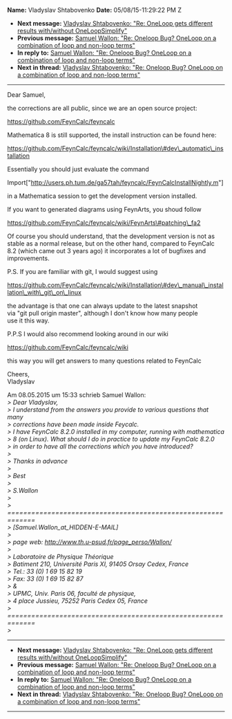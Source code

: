 **Name:** Vladyslav Shtabovenko
**Date:** 05/08/15-11:29:22 PM Z

  - **Next message:** [Vladyslav Shtabovenko: "Re: OneLoop gets
    different results with/without OneLoopSimplify"](0897.html)
  - **Previous message:** [Samuel Wallon: "Re: Oneloop Bug? OneLoop on a
    combination of loop and non-loop terms"](0895.html)
  - **In reply to:** [Samuel Wallon: "Re: Oneloop Bug? OneLoop on a
    combination of loop and non-loop terms"](0895.html)
  - **Next in thread:** [Vladyslav Shtabovenko: "Re: Oneloop Bug?
    OneLoop on a combination of loop and non-loop terms"](0898.html)

-----

Dear Samuel,  

the corrections are all public, since we are an open source project:  

https://github.com/FeynCalc/feyncalc  

Mathematica 8 is still supported, the install instruction can be found
here:  

https://github.com/FeynCalc/feyncalc/wiki/Installation\#dev\_automatic\_installation  

Essentially you should just evaluate the command  

Import["<http://users.ph.tum.de/ga57tah/feyncalc/FeynCalcInstallNightly.m>"]  

in a Mathematica session to get the development version installed.  

If you want to generated diagrams using FeynArts, you shoud follow  

https://github.com/FeynCalc/feyncalc/wiki/FeynArts\#patching\_fa2  

Of course you should understand, that the development version is not
as  
stable as a normal release, but on the other hand, compared to
FeynCalc  
8.2 (which came out 3 years ago) it incorporates a lot of bugfixes and  
improvements.  

P.S. If you are familiar with git, I would suggest using  

https://github.com/FeynCalc/feyncalc/wiki/Installation\#dev\_manual\_installation\_with\_git\_on\_linux  

the advantage is that one can always update to the latest snapshot  
via "git pull origin master", although I don't know how many people  
use it this way.  

P.P.S I would also recommend looking around in our wiki  

https://github.com/FeynCalc/feyncalc/wiki  

this way you will get answers to many questions related to FeynCalc  

Cheers,  
Vladyslav  

Am 08.05.2015 um 15:33 schrieb Samuel Wallon:  
*\> Dear Vladyslav,*  
*\> I understand from the answers you provide to various questions that
many*  
*\> corrections have been made inside Feycalc.*  
*\> I have FeynCalc 8.2.0 installed in my computer, running with
mathematica*  
*\> 8 (on Linux). What should I do in practice to update my FeynCalc
8.2.0*  
*\> in order to have all the corrections which you have introduced?*  
*\>*  
*\> Thanks in advance*  
*\>*  
*\> Best*  
*\>*  
*\> S.Wallon*  
*\>*  
*\> =============================================================*  
*\>
[Samuel.Wallon_at_HIDDEN-E-MAIL]*  
*\>*  
*\> page web: <http://www.th.u-psud.fr/page_perso/Wallon/>*  
*\>*  
*\> Laboratoire de Physique Théorique*  
*\> Batiment 210, Université Paris XI, 91405 Orsay Cedex, France*  
*\> Tel.: 33 (0) 1 69 15 82 19*  
*\> Fax: 33 (0) 1 69 15 82 87*  
*\> &*  
*\> UPMC, Univ. Paris 06, faculté de physique,*  
*\> 4 place Jussieu, 75252 Paris Cedex 05, France*  
*\> =============================================================*  
*\>*  

-----

  - **Next message:** [Vladyslav Shtabovenko: "Re: OneLoop gets
    different results with/without OneLoopSimplify"](0897.html)
  - **Previous message:** [Samuel Wallon: "Re: Oneloop Bug? OneLoop on a
    combination of loop and non-loop terms"](0895.html)
  - **In reply to:** [Samuel Wallon: "Re: Oneloop Bug? OneLoop on a
    combination of loop and non-loop terms"](0895.html)
  - **Next in thread:** [Vladyslav Shtabovenko: "Re: Oneloop Bug?
    OneLoop on a combination of loop and non-loop terms"](0898.html)

-----

